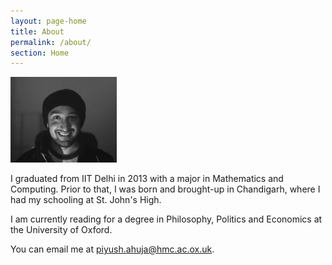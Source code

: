```yaml
---
layout: page-home
title: About
permalink: /about/
section: Home
---
```

<img class='inset right' src='/1.jpg' title='Piyush Ahuja' width='170px'  /> 

I graduated from IIT Delhi in 2013 with a major in Mathematics and Computing. Prior to that, I was born and brought-up in Chandigarh, where I had my schooling at St. John's High.

I am currently reading for a degree in Philosophy, Politics and Economics at the University of Oxford.

You can email me at piyush.ahuja@hmc.ac.ox.uk.


